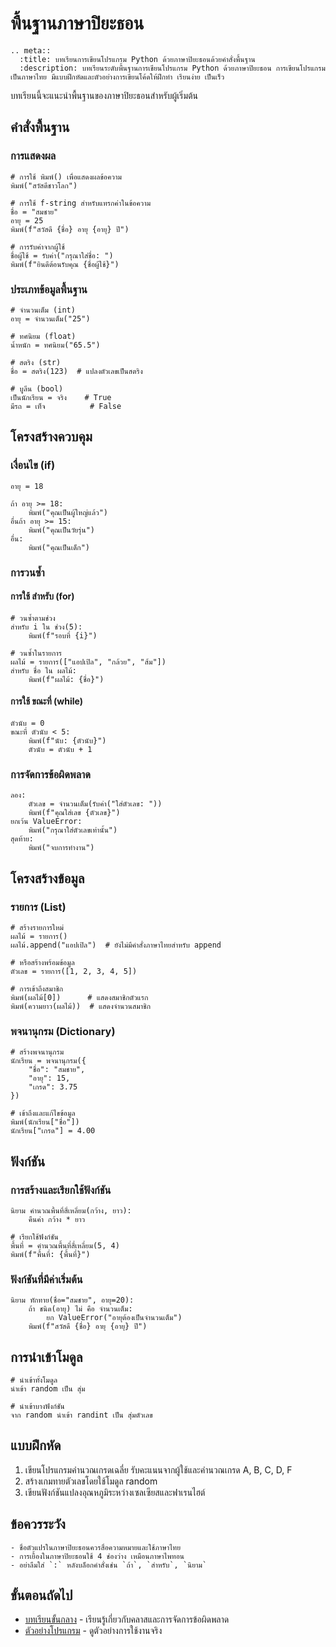 # พื้นฐานภาษาปิยะธอน

```{eval-rst}
.. meta::
  :title: บทเรียนการเขียนโปรแกรม Python ด้วยภาษาปิยะธอนด้วยคำสั่งพื้นฐาน
  :description: บทเรียนระดับพื้นฐานการเขียนโปรแกรม Python ด้วยภาษาปิยะธอน การเขียนโปรแกรมเป็นภาษาไทย มีแบบฝึกหัดและตัวอย่างการเขียนโค้ดให้ฝึกทำ เรียนง่าย เป็นเร็ว
```

บทเรียนนี้จะแนะนำพื้นฐานของภาษาปิยะธอนสำหรับผู้เริ่มต้น

## คำสั่งพื้นฐาน

### การแสดงผล

```piyathon
# การใช้ พิมพ์() เพื่อแสดงผลข้อความ
พิมพ์("สวัสดีชาวโลก")

# การใช้ f-string สำหรับแทรกค่าในข้อความ
ชื่อ = "สมชาย"
อายุ = 25
พิมพ์(f"สวัสดี {ชื่อ} อายุ {อายุ} ปี")

# การรับค่าจากผู้ใช้
ชื่อผู้ใช้ = รับค่า("กรุณาใส่ชื่อ: ")
พิมพ์(f"ยินดีต้อนรับคุณ {ชื่อผู้ใช้}")
```

### ประเภทข้อมูลพื้นฐาน

```piyathon
# จำนวนเต็ม (int)
อายุ = จำนวนเต็ม("25")

# ทศนิยม (float)
น้ำหนัก = ทศนิยม("65.5")

# สตริง (str)
ชื่อ = สตริง(123)  # แปลงตัวเลขเป็นสตริง

# บูลีน (bool)
เป็นนักเรียน = จริง    # True
มีรถ = เท็จ          # False
```

## โครงสร้างควบคุม

### เงื่อนไข (if)

```piyathon
อายุ = 18

ถ้า อายุ >= 18:
    พิมพ์("คุณเป็นผู้ใหญ่แล้ว")
อื่นถ้า อายุ >= 15:
    พิมพ์("คุณเป็นวัยรุ่น")
อื่น:
    พิมพ์("คุณเป็นเด็ก")
```

### การวนซ้ำ

#### การใช้ สำหรับ (for)

```piyathon
# วนซ้ำตามช่วง
สำหรับ i ใน ช่วง(5):
    พิมพ์(f"รอบที่ {i}")

# วนซ้ำในรายการ
ผลไม้ = รายการ(["แอปเปิล", "กล้วย", "ส้ม"])
สำหรับ ชื่อ ใน ผลไม้:
    พิมพ์(f"ผลไม้: {ชื่อ}")
```

#### การใช้ ขณะที่ (while)

```piyathon
ตัวนับ = 0
ขณะที่ ตัวนับ < 5:
    พิมพ์(f"นับ: {ตัวนับ}")
    ตัวนับ = ตัวนับ + 1
```

### การจัดการข้อผิดพลาด

```piyathon
ลอง:
    ตัวเลข = จำนวนเต็ม(รับค่า("ใส่ตัวเลข: "))
    พิมพ์(f"คุณใส่เลข {ตัวเลข}")
ยกเว้น ValueError:
    พิมพ์("กรุณาใส่ตัวเลขเท่านั้น")
สุดท้าย:
    พิมพ์("จบการทำงาน")
```

## โครงสร้างข้อมูล

### รายการ (List)

```piyathon
# สร้างรายการใหม่
ผลไม้ = รายการ()
ผลไม้.append("แอปเปิล")  # ยังไม่มีคำสั่งภาษาไทยสำหรับ append

# หรือสร้างพร้อมข้อมูล
ตัวเลข = รายการ([1, 2, 3, 4, 5])

# การเข้าถึงสมาชิก
พิมพ์(ผลไม้[0])      # แสดงสมาชิกตัวแรก
พิมพ์(ความยาว(ผลไม้))  # แสดงจำนวนสมาชิก
```

### พจนานุกรม (Dictionary)

```piyathon
# สร้างพจนานุกรม
นักเรียน = พจนานุกรม({
    "ชื่อ": "สมชาย",
    "อายุ": 15,
    "เกรด": 3.75
})

# เข้าถึงและแก้ไขข้อมูล
พิมพ์(นักเรียน["ชื่อ"])
นักเรียน["เกรด"] = 4.00
```

## ฟังก์ชัน

### การสร้างและเรียกใช้ฟังก์ชัน

```piyathon
นิยาม คำนวณพื้นที่สี่เหลี่ยม(กว้าง, ยาว):
    คืนค่า กว้าง * ยาว

# เรียกใช้ฟังก์ชัน
พื้นที่ = คำนวณพื้นที่สี่เหลี่ยม(5, 4)
พิมพ์(f"พื้นที่: {พื้นที่}")
```

### ฟังก์ชันที่มีค่าเริ่มต้น

```piyathon
นิยาม ทักทาย(ชื่อ="สมชาย", อายุ=20):
    ถ้า ชนิด(อายุ) ไม่ คือ จำนวนเต็ม:
        ยก ValueError("อายุต้องเป็นจำนวนเต็ม")
    พิมพ์(f"สวัสดี {ชื่อ} อายุ {อายุ} ปี")
```

## การนำเข้าโมดูล

```piyathon
# นำเข้าทั้งโมดูล
นำเข้า random เป็น สุ่ม

# นำเข้าบางฟังก์ชัน
จาก random นำเข้า randint เป็น สุ่มตัวเลข
```

## แบบฝึกหัด

1. เขียนโปรแกรมคำนวณเกรดเฉลี่ย รับคะแนนจากผู้ใช้และคำนวณเกรด A, B, C, D, F
2. สร้างเกมทายตัวเลขโดยใช้โมดูล random
3. เขียนฟังก์ชันแปลงอุณหภูมิระหว่างเซลเซียสและฟาเรนไฮต์

## ข้อควรระวัง

```{warning}
- ชื่อตัวแปรในภาษาปิยะธอนควรสื่อความหมายและใช้ภาษาไทย
- การเยื้องในภาษาปิยะธอนใช้ 4 ช่องว่าง เหมือนภาษาไพทอน
- อย่าลืมใส่ `:` หลังบล็อกคำสั่งเช่น `ถ้า`, `สำหรับ`, `นิยาม`
```

## ขั้นตอนถัดไป

- [บทเรียนขั้นกลาง](intermediate.md) - เรียนรู้เกี่ยวกับคลาสและการจัดการข้อผิดพลาด
- [ตัวอย่างโปรแกรม](../examples/basic_examples.md) - ดูตัวอย่างการใช้งานจริง
